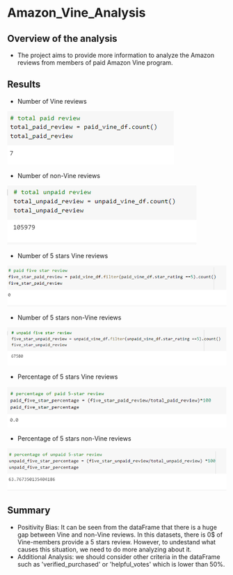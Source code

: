 # Amazon_Vine_Analysis

## Overview of the analysis

- The project aims to provide more information to analyze the Amazon reviews from members of paid Amazon Vine program. 

## Results

- Number of Vine reviews

![Optional Text](Resources/Vine_reviews.PNG)

- Number of non-Vine reviews

![Optional Text](Resources/non-Vine_review.PNG)

- Number of 5 stars Vine reviews

![Optional Text](Resources/5_star_paid.PNG)

- Number of 5 stars non-Vine reviews

![Optional Text](Resources/5_star_unpaid.PNG)

- Percentage of 5 stars Vine reviews

![Optional Text](Resources/paid_5_percentage.PNG)

- Percentage of 5 stars non-Vine reviews

![Optional Text](Resources/unpaid_5_percentage.PNG)


## Summary 

- Positivity Bias: It can be seen from the dataFrame that there is a huge gap between Vine and non-Vine reviews. In this datasets, there is 0$ of Vine-members provide a 5 stars review. However, to undestand what causes this situation, we need to do more analyzing about it. 
- Additional Analysis: we should consider other criteria in the dataFrame such as 'verified_purchased' or 'helpful_votes' which is lower than 50%. 
